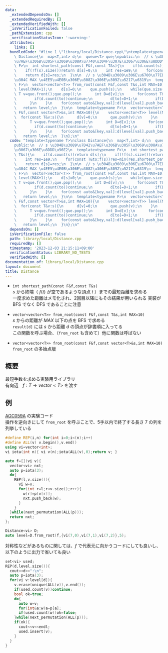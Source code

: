 ```yaml
---
data:
  _extendedDependsOn: []
  _extendedRequiredBy: []
  _extendedVerifiedWith: []
  _isVerificationFailed: false
  _pathExtension: cpp
  _verificationStatusIcon: ':warning:'
  attributes:
    links: []
  bundledCode: "#line 1 \"library/local/Distance.cpp\"\ntemplate<typename T>\nclass\
    \ Distance{\n  map<T,int> d;\n  queue<T> que;\npublic:\n  // s \u304B\u3089\u7D42\
    \u7AEF\u306B\u305F\u3069\u308A\u7740\u304F\u307E\u3067\u306E\u8DDD\u96E2\n  template<typename\
    \ F>\n  int shortest_path(const F&f,const T&s){\n    if(d.count(s))return d[s];\n\
    \    if(!f(s).size())return d[s]=0;\n    int res=1e9;\n    for(const T&to:f(s))res=min(res,shortest_path(f,to)+1);\n\
    \    return d[s]=res;\n  }\n\n  // s \u304B\u3089\u306E\u6700\u77ED\u8DDD\u96E2\
    \u304C MAX \u4EE5\u4E0B\u306E\u3082\u306E\u3092\u5217\u6319\n  template<typename\
    \ F>\n  vector<vector<T>> from_root(const F&f,const T&s,int MAX=10){\n    vector<vector<T>>\
    \ level(MAX+1);\n    d[s]=0;\n    que.push(s);\n    while(que.size()){\n     \
    \ T v=que.front();que.pop();\n      int D=d[v];\n      for(const T&to:f(v)){\n\
    \        if(d.count(to))continue;\n        d[to]=D+1;\n        if(D+1<MAX)que.push(to);\n\
    \      }\n    }\n    for(const auto&[key,val]:d)level[val].push_back(key);\n \
    \   return level;\n  }\n\n  template<typename F>\n  vector<vector<T>> from_root(const\
    \ F&f,const vector<T>&s,int MAX=10){\n    vector<vector<T>> level(MAX+1);\n  \
    \  for(const T&v:s){\n      d[v]=0;\n      que.push(v);\n    }\n    while(que.size()){\n\
    \      T v=que.front();que.pop();\n      int D=d[v];\n      for(const T&to:f(v)){\n\
    \        if(d.count(to))continue;\n        d[to]=D+1;\n        if(D+1<MAX)que.push(to);\n\
    \      }\n    }\n    for(const auto&[key,val]:d)level[val].push_back(key);\n \
    \   return level;\n  }\n};\n"
  code: "template<typename T>\nclass Distance{\n  map<T,int> d;\n  queue<T> que;\n\
    public:\n  // s \u304B\u3089\u7D42\u7AEF\u306B\u305F\u3069\u308A\u7740\u304F\u307E\
    \u3067\u306E\u8DDD\u96E2\n  template<typename F>\n  int shortest_path(const F&f,const\
    \ T&s){\n    if(d.count(s))return d[s];\n    if(!f(s).size())return d[s]=0;\n\
    \    int res=1e9;\n    for(const T&to:f(s))res=min(res,shortest_path(f,to)+1);\n\
    \    return d[s]=res;\n  }\n\n  // s \u304B\u3089\u306E\u6700\u77ED\u8DDD\u96E2\
    \u304C MAX \u4EE5\u4E0B\u306E\u3082\u306E\u3092\u5217\u6319\n  template<typename\
    \ F>\n  vector<vector<T>> from_root(const F&f,const T&s,int MAX=10){\n    vector<vector<T>>\
    \ level(MAX+1);\n    d[s]=0;\n    que.push(s);\n    while(que.size()){\n     \
    \ T v=que.front();que.pop();\n      int D=d[v];\n      for(const T&to:f(v)){\n\
    \        if(d.count(to))continue;\n        d[to]=D+1;\n        if(D+1<MAX)que.push(to);\n\
    \      }\n    }\n    for(const auto&[key,val]:d)level[val].push_back(key);\n \
    \   return level;\n  }\n\n  template<typename F>\n  vector<vector<T>> from_root(const\
    \ F&f,const vector<T>&s,int MAX=10){\n    vector<vector<T>> level(MAX+1);\n  \
    \  for(const T&v:s){\n      d[v]=0;\n      que.push(v);\n    }\n    while(que.size()){\n\
    \      T v=que.front();que.pop();\n      int D=d[v];\n      for(const T&to:f(v)){\n\
    \        if(d.count(to))continue;\n        d[to]=D+1;\n        if(D+1<MAX)que.push(to);\n\
    \      }\n    }\n    for(const auto&[key,val]:d)level[val].push_back(key);\n \
    \   return level;\n  }\n};\n"
  dependsOn: []
  isVerificationFile: false
  path: library/local/Distance.cpp
  requiredBy: []
  timestamp: '2023-12-03 21:15:11+09:00'
  verificationStatus: LIBRARY_NO_TESTS
  verifiedWith: []
documentation_of: library/local/Distance.cpp
layout: document
title: Distance
---
```


* ```int shortest_path(const F&f,const T&s)```  
$s$ から終端（ $f(t)$ が空であるような頂点 $t$ ）までの最短距離を求める  
一度求めた距離はメモ化され、2回目以降にもその結果が用いられる
実装が BFS でなく DFS であることに注意

* ```vector<vector<T>> from_root(const F&f,const T&s,int MAX=10)```  
$s$ からの距離が $MAX$ 以下の点を BFS で求める  
```result[d]``` には $s$ から距離 $d$ の頂点が辞書順に入ってる  
この関数を呼ぶ場合、（```from_root``` も含めて）他に関数は呼ばない

* ```vector<vector<T>> from_root(const F&f,const vector<T>&s,int MAX=10)```  
```from_root``` の多始点版

## 概要
最短手数を求める実験用ライブラリ  
有向辺　$f:T\rightarrow vector<T>$ を渡す  

## 例
[AGC059A](https://atcoder.jp/contests/agc059/tasks/agc059_a) の実験コード  
操作を逆向きにして ```from_root``` を呼ぶことで、5手以内で終了する長さ 7 の列を列挙している
```cpp
#define REP(i,n) for(int i=0;i<(n);i++)
#define ALL(v) v.begin(),v.end()
using vi=vector<int>;
vi iota(int n){ vi v(n);iota(ALL(v),0);return v; }

auto f=[](vi v){
  vector<vi> nxt;
  auto p=iota(3);
  do{
    REP(l,v.size()){
      vi w=v;
      for(int r=l;r<v.size();r++){
        w[r]=p[v[r]];
        nxt.push_back(w);
      }
    }
  }while(next_permutation(ALL(p)));
  return nxt;
};

Distance<vi> D;
auto level=D.from_root(f,{vi(7,0),vi(7,1),vi(7,2)},5);
```
対称性などがあるものに関しては、$f$ で代表元に向かうコードにしても良いし、以下のように出力で省いても良い
```cpp
set<vi> used;
REP(d,level.size()){
  cout<<d<<":\n";
  auto p=iota(3);
  for(vi v:level[d]){
    v.erase(unique(ALL(v)),v.end());
    if(used.count(v))continue;
    bool ok=true;
    do{
      auto w=v;
      for(int&a:w)a=p[a];
      if(used.count(w))ok=false;
    }while(next_permutation(ALL(p)));
    if(ok){
      cout<<v<<endl;
      used.insert(v);
    }
  }
}
```
